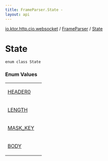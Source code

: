 ```yaml
---
title: FrameParser.State - 
layout: api
---
```


<div class='api-docs-breadcrumbs'><a href="../../index.html">io.ktor.http.cio.websocket</a> / <a href="../index.html">FrameParser</a> / <a href="./index.html">State</a></div>

# State

<div class="signature"><code><span class="keyword">enum</span> <span class="keyword">class </span><span class="identifier">State</span></code></div>

### Enum Values

<table class="api-docs-table">
<tbody>
<tr>
<td markdown="1">

<a href="-h-e-a-d-e-r0.html">HEADER0</a>


</td>
<td markdown="1">

</td>
</tr>
<tr>
<td markdown="1">

<a href="-l-e-n-g-t-h.html">LENGTH</a>


</td>
<td markdown="1">

</td>
</tr>
<tr>
<td markdown="1">

<a href="-m-a-s-k_-k-e-y.html">MASK_KEY</a>


</td>
<td markdown="1">

</td>
</tr>
<tr>
<td markdown="1">

<a href="-b-o-d-y.html">BODY</a>


</td>
<td markdown="1">

</td>
</tr>
</tbody>
</table>
